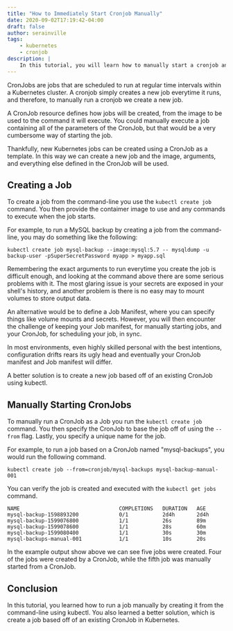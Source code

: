 ```yaml
---
title: "How to Immediately Start Cronjob Manually"
date: 2020-09-02T17:19:42-04:00
draft: false
author: serainville
tags:
    - kubernetes
    - cronjob
description: |
    In this tutorial, you will learn how to manually start a cronjob and run it immediately using the kubectl command
---
```


CronJobs are jobs that are scheduled to run at regular time intervals within a Kubernetes cluster. A cronjob simply creates a new job everytime it runs, and therefore, to manually run a cronjob we create a new job. 

A CronJob resource defines how jobs will be created, from the image to be used to the command it will execute. You could manually execute a job containing all of the parameters of the CronJob, but that would be a very cumbersome way of starting the job. 

Thankfully, new Kubernetes jobs can be created using a CronJob as a template. In this way we can create a new job and the image, arguments, and everything else defined in the CronJob will be used.

## Creating a Job
To create a job from the command-line you use the `kubectl create job` command. You then provide the contaimer image to use and any commands to execute when the job starts. 

For example, to run a MySQL backup by creating a job from the command-line, you may do something like the following:
```shell
kubectl create job mysql-backup --image:mysql:5.7 -- mysqldump -u backup-user -pSuperSecretPassword myapp > myapp.sql
```

Remembering the exact arguments to run everytime you create the job is difficult enough, and looking at the command above there are some serious problems with it. The most glaring issue is your secrets are exposed in your shell's history, and another problem is there is no easy may to mount volumes to store output data.

An alternative would be to define a Job Manifest, where you can specify things like volume mounts and secrets. However, you will then encounter the challenge of keeping your Job manifest, for manually starting jobs, and your CronJob, for scheduling your job, in sync.

In most environments, even highly skilled personal with the best intentions, configuration drifts rears its ugly head and eventually your CronJob manifest and Job manifest will differ.

A better solution is to create a new job based off of an existing CronJob using kubectl.

## Manually Starting CronJobs
To manually run a CronJob as a Job you run the `kubectl create job` command. You then specify the CronJob to base the job off of using the `--from` flag. Lastly, you specify a unique name for the job.

For example, to run a job based on a CronJob named "mysql-backups", you would run the following command.
```shell
kubectl create job --from=cronjob/mysql-backups mysql-backup-manual-001
```
You can verify the job is created and executed with the `kubectl get jobs` command.
```shell
NAME                                COMPLETIONS   DURATION   AGE
mysql-backup-1598893200             0/1           2d4h       2d4h
mysql-backup-1599076800             1/1           26s        89m
mysql-backup-1599078600             1/1           28s        60m
mysql-backup-1599080400             1/1           30s        30m
mysql-backups-manual-001            1/1           10s        20s
```
In the example output show above we can see five jobs were created. Four of the jobs were created by a CronJob, while the fifth job was manually started from a CronJob.


## Conclusion
In this tutorial, you learned how to run a job manually by creating it from the command-line using kubectl. You also learned a better solution, which is create a job based off of an existing CronJob in Kubernetes.